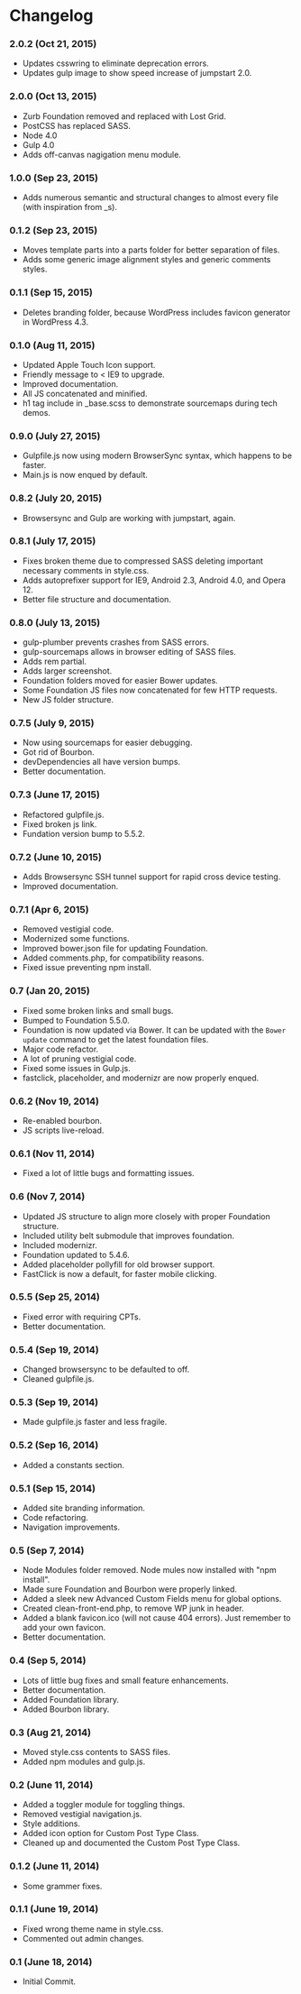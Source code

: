 **Changelog**
=============
### 2.0.2 (Oct 21, 2015)
* Updates csswring to eliminate deprecation errors.
* Updates gulp image to show speed increase of jumpstart 2.0.

### 2.0.0 (Oct 13, 2015)
* Zurb Foundation removed and replaced with Lost Grid.
* PostCSS has replaced SASS.
* Node 4.0
* Gulp 4.0
* Adds off-canvas nagigation menu module.

### 1.0.0 (Sep 23, 2015)
* Adds numerous semantic and structural changes to almost every file (with inspiration from _s).

### 0.1.2 (Sep 23, 2015)
* Moves template parts into a parts folder for better separation of files.
* Adds some generic image alignment styles and generic comments styles.

### 0.1.1 (Sep 15, 2015)
* Deletes branding folder, because WordPress includes favicon generator in WordPress 4.3.

### 0.1.0 (Aug 11, 2015)
* Updated Apple Touch Icon support.
* Friendly message to < IE9 to upgrade.
* Improved documentation.
* All JS concatenated and minified.
* h1 tag include in _base.scss to demonstrate sourcemaps during tech demos.

### 0.9.0 (July 27, 2015)
* Gulpfile.js now using modern BrowserSync syntax, which happens to be faster.
* Main.js is now enqued by default.

### 0.8.2 (July 20, 2015)
* Browsersync and Gulp are working with jumpstart, again.

### 0.8.1 (July 17, 2015)
* Fixes broken theme due to compressed SASS deleting important necessary comments in style.css.
* Adds autoprefixer support for IE9, Android 2.3, Android 4.0, and Opera 12.
* Better file structure and documentation.

### 0.8.0 (July 13, 2015)
* gulp-plumber prevents crashes from SASS errors.
* gulp-sourcemaps allows in browser editing of SASS files.
* Adds rem partial.
* Adds larger screenshot.
* Foundation folders moved for easier Bower updates.
* Some Foundation JS files now concatenated for few HTTP requests.
* New JS folder structure.

### 0.7.5 (July 9, 2015)
* Now using sourcemaps for easier debugging.
* Got rid of Bourbon.
* devDependencies all have version bumps.
* Better documentation.

### 0.7.3 (June 17, 2015)
* Refactored gulpfile.js.
* Fixed broken js link.
* Fundation version bump to 5.5.2.

### 0.7.2 (June 10, 2015)
* Adds Browsersync SSH tunnel support for rapid cross device testing.
* Improved documentation.

### 0.7.1 (Apr 6, 2015)
* Removed vestigial code.
* Modernized some functions.
* Improved bower.json file for updating Foundation.
* Added comments.php, for compatibility reasons.
* Fixed issue preventing npm install.

### 0.7 (Jan 20, 2015)
* Fixed some broken links and small bugs.
* Bumped to Foundation 5.5.0.
* Foundation is now updated via Bower. It can be updated with the `Bower update` command to get the latest foundation files.
* Major code refactor.
* A lot of pruning vestigial code.
* Fixed some issues in Gulp.js.
* fastclick, placeholder, and modernizr are now properly enqued.

### 0.6.2 (Nov 19, 2014)
* Re-enabled bourbon.
* JS scripts live-reload.

### 0.6.1 (Nov 11, 2014)
* Fixed a lot of little bugs and formatting issues.

### 0.6 (Nov 7, 2014)
* Updated JS structure to align more closely with proper Foundation structure.
* Included utility belt submodule that improves foundation.
* Included modernizr.
* Foundation updated to 5.4.6.
* Added placeholder pollyfill for old browser support.
* FastClick is now a default, for faster mobile clicking.

### 0.5.5 (Sep 25, 2014)
* Fixed error with requiring CPTs.
* Better documentation.

### 0.5.4 (Sep 19, 2014)
* Changed browsersync to be defaulted to off.
* Cleaned gulpfile.js.

### 0.5.3 (Sep 19, 2014)
* Made gulpfile.js faster and less fragile.

### 0.5.2 (Sep 16, 2014)
* Added a constants section.

### 0.5.1 (Sep 15, 2014)
* Added site branding information.
* Code refactoring.
* Navigation improvements.

### 0.5 (Sep 7, 2014)
* Node Modules folder removed. Node mules now installed with "npm install".
* Made sure Foundation and Bourbon were properly linked.
* Added a sleek new Advanced Custom Fields menu for global options.
* Created clean-front-end.php, to remove WP junk in header.
* Added a blank favicon.ico (will not cause 404 errors). Just remember to add your own favicon.
* Better documentation.

### 0.4 (Sep 5, 2014)
* Lots of little bug fixes and small feature enhancements.
* Better documentation.
* Added Foundation library.
* Added Bourbon library.

### 0.3 (Aug 21, 2014)
* Moved style.css contents to SASS files.
* Added npm modules and gulp.js.

### 0.2 (June 11, 2014)
* Added a toggler module for toggling things.
* Removed vestigial navigation.js.
* Style additions.
* Added icon option for Custom Post Type Class.
* Cleaned up and documented the Custom Post Type Class.

### 0.1.2 (June 11, 2014)
* Some grammer fixes.

### 0.1.1 (June 19, 2014)
* Fixed wrong theme name in style.css.
* Commented out admin changes.

### 0.1 (June 18, 2014)
* Initial Commit.